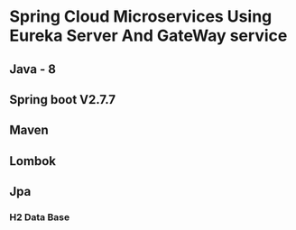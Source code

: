 # Spring Cloud Microservices Using Eureka Server And GateWay service


## Java - 8
## Spring boot V2.7.7
## Maven
## Lombok 
## Jpa
### H2 Data Base
